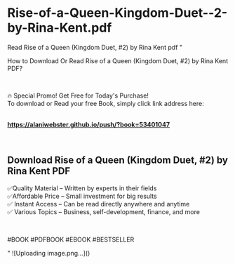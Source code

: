 # Rise-of-a-Queen-Kingdom-Duet--2-by-Rina-Kent.pdf
Read Rise of a Queen (Kingdom Duet, #2) by Rina Kent pdf
"<p>How to Download Or Read Rise of a Queen (Kingdom Duet, #2) by Rina Kent PDF?</p>
<p>&nbsp;</p>
<p>&#128293;  Special Promo! Get Free for Today's Purchase!<br />To download or Read your free Book, simply click link address here:&nbsp;<br />&nbsp;</p>
<p><a href=""https://alaniwebster.github.io/push/?book=53401047""><strong>https://alaniwebster.github.io/push/?book=53401047</strong></a></p>
<p>&nbsp;</p>
<h2>Download Rise of a Queen (Kingdom Duet, #2) by Rina Kent PDF</h2>
<p>&#x2705;Quality Material &ndash; Written by experts in their fields<br />&#x2705;Affordable Price &ndash; Small investment for big results<br />&#x2705; Instant Access &ndash; Can be read directly anywhere and anytime<br />&#x2705; Various Topics &ndash; Business, self-development, finance, and more</p>
<p>&nbsp;</p>
<p>#BOOK #PDFBOOK #EBOOK #BESTSELLER</p>
"
![Uploading image.png…]()
